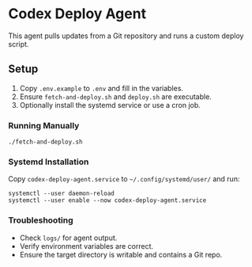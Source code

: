 # Codex Deploy Agent

This agent pulls updates from a Git repository and runs a custom deploy script.

## Setup

1. Copy `.env.example` to `.env` and fill in the variables.
2. Ensure `fetch-and-deploy.sh` and `deploy.sh` are executable.
3. Optionally install the systemd service or use a cron job.

### Running Manually

```
./fetch-and-deploy.sh
```

### Systemd Installation

Copy `codex-deploy-agent.service` to `~/.config/systemd/user/` and run:

```
systemctl --user daemon-reload
systemctl --user enable --now codex-deploy-agent.service
```

### Troubleshooting

- Check `logs/` for agent output.
- Verify environment variables are correct.
- Ensure the target directory is writable and contains a Git repo.
